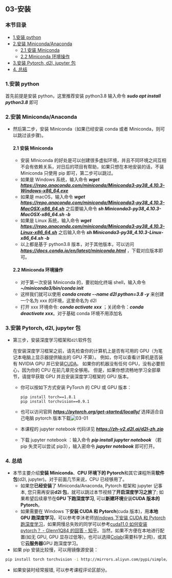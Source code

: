 ## 03-安装

### 本节目录

- [1.安装 python](#1安装python)
- [2.安装 Miniconda/Anaconda](#2安装minicondaanaconda)
  - [2.1 安装 Miniconda](#21-安装miniconda)
  - [2.2 Miniconda 环境操作](#22-miniconda环境操作)
- [3.安装 Pytorch, d2l, jupyter 包](#3安装pytorch-d2l-jupyter包)
- [4. 总结](#4-总结)

### 1.安装 python

首先前提是安装 python，这里推荐安装 python3.8 输入命令 **_sudo apt install python3.8_** 即可

### 2.安装 Miniconda/Anaconda

- 然后第二步，安装 Miniconda（如果已经安装 conda 或者 Miniconda，则可以跳过该步骤)。

  #### 2.1 安装 Miniconda

  - 安装 MIniconda 的好处是可以创建很多虚拟环境，并且不同环境之间互相不会有依赖关系，对日后的项目有帮助，如果只想在本地安装的话，不装 Miniconda 只使用 pip 即可，第二步可以跳过。
  - 如果是 Windows 系统，输入命令 **_wget https://repo.anaconda.com/miniconda/Miniconda3-py38_4.10.3-Windows-x86_64.exe_**
  - 如果是 macOS，输入命令 **_wget https://repo.anaconda.com/miniconda/Miniconda3-py38_4.10.3-MacOSX-x86_64.sh_** 之后要输入命令 **_sh Miniconda3-py38_4.10.3-MacOSX-x86_64.sh -b_**
  - 如果是 Linux 系统，输入命令 **_wget https://repo.anaconda.com/miniconda/Miniconda3-py38_4.10.3-Linux-x86_64.sh_** 之后输入命令 **_sh Miniconda3-py38_4.10.3-Linux-x86_64.sh -b_**
  - 以上都是基于 python3.8 版本，对于其他版本，可以访问 ***https://docs.conda.io/en/latest/miniconda.html*** ，下载对应版本即可。

  #### 2.2 Miniconda 环境操作

  - 对于第一次安装 Miniconda 的，要初始化终端 shell，输入命令 **_~/miniconda3/bin/conda init_**
  - 这样我们就可以使用 **_conda create --name d2l python=3.8 -y_** 来创建一个名为 xxx 的环境，这里命名为 d2l
  - 打开 xxx 环境命令: **_conda activate xxx_** ；关闭命令：**_conda deactivate xxx_**。对于基础 conda 环境不用添加名

### 3.安装 Pytorch, d2l, jupyter 包

- 第三步，安装深度学习框架和`d2l`软件包

  在安装深度学习框架之前，请先检查你的计算机上是否有可用的 GPU（为笔记本电脑上显示器提供输出的 GPU 不算）。 例如，你可以查看计算机是否装有 NVIDIA GPU 并已安装[CUDA](https://developer.nvidia.com/cuda-downloads)。 如果你的机器没有任何 GPU，没有必要担心，因为你的 CPU 在前几章完全够用。 但是，如果你想流畅地学习全部章节，请提早获取 GPU 并且安装深度学习框架的 GPU 版本。

  - 你可以按如下方式安装 PyTorch 的 CPU 或 GPU 版本：

    ```
    pip install torch==1.8.1
    pip install torchvision==0.9.1
    ```

  - 也可以访问官网 ***https://pytorch.org/get-started/locally/*** 选择适合自己电脑 pytorch 版本下载![03-01](https://assets.ng-tech.icu/book/DeepLearning-MuLi-Notes/imgs/02/03-01.png)

  - 本课程的 jupyter notebook 代码详见 ***https://zh-v2.d2l.ai/d2l-zh.zip***

  - 下载 jupyter notebook ：输入命令 **_pip install jupyter notebook_** （若 pip 失灵可以尝试 pip3），输入密命令 **_jupyter notebook_** 即可打开。

### 4. 总结

- 本节主要介绍**安装 Miniconda**、**CPU 环境下的 Pytorch**和其它课程所需**软件包**(d2l, jupyter)。对于前面几节来说，CPU 已经够用了。
  - 如果您**已经安装**了 Miniconda/Anaconda, Pytorch 框架和 jupyter 记事本, 您只需再安装**d2l 包**，就可以跳过本节视频了**开启深度学习之旅**了; 如果希望后续章节在**GPU 下跑深度学习**, 可以**新建环境**安装**CUDA 版本的 Pytorch**。
  - 如果需要在 Windows 下**安装 CUDA 和 Pytorch**(cuda 版本)，用**本地 GPU 跑深度学习**，可以参考李沐老师[Windows 下安装 CUDA 和 Pytorch 跑深度学习](https://www.zhihu.com/zvideo/1363284223420436480)，如果网慢总失败的同学可以参考[cuda11.0 如何安装 pytorch？ - Glenn1Q84 的回答 - 知乎](https://www.zhihu.com/question/425647129/answer/2278290137)。当然，如果不方便在本地进行配置(如无 GPU, GPU 显存过低等)，也可以选择[Colab](https://colab.research.google.com/)(需要科学上网)，或其它**云服务器**GPU 跑深度学习。
- 如果 pip 安装比较慢，可以用镜像源安装：

```bash
pip install torch torchvision -i http://mirrors.aliyun.com/pypi/simple/  --trusted-host mirrors.aliyun.com
```

- 如果安装时经常报错, 可以参考课程评论区部分。
